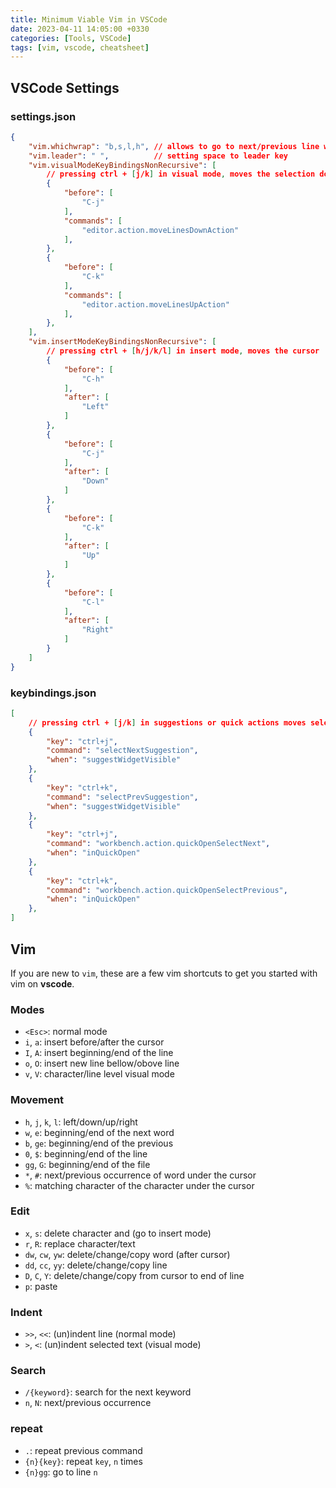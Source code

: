 ```yaml
---
title: Minimum Viable Vim in VSCode
date: 2023-04-11 14:05:00 +0330
categories: [Tools, VSCode]
tags: [vim, vscode, cheatsheet]
---
```

## VSCode Settings

### settings.json

```json
{
    "vim.whichwrap": "b,s,l,h", // allows to go to next/previous line with movement keys
    "vim.leader": " ",          // setting space to leader key
    "vim.visualModeKeyBindingsNonRecursive": [
        // pressing ctrl + [j/k] in visual mode, moves the selection down/up
        {
            "before": [
                "C-j"
            ],
            "commands": [
                "editor.action.moveLinesDownAction"
            ],
        },
        {
            "before": [
                "C-k"
            ],
            "commands": [
                "editor.action.moveLinesUpAction"
            ],
        },
    ],
    "vim.insertModeKeyBindingsNonRecursive": [
        // pressing ctrl + [h/j/k/l] in insert mode, moves the cursor
        {
            "before": [
                "C-h"
            ],
            "after": [
                "Left"
            ]
        },
        {
            "before": [
                "C-j"
            ],
            "after": [
                "Down"
            ]
        },
        {
            "before": [
                "C-k"
            ],
            "after": [
                "Up"
            ]
        },
        {
            "before": [
                "C-l"
            ],
            "after": [
                "Right"
            ]
        }
    ]
}
```

### keybindings.json

```json
[
    // pressing ctrl + [j/k] in suggestions or quick actions moves selection down/up
    {
        "key": "ctrl+j",
        "command": "selectNextSuggestion",
        "when": "suggestWidgetVisible"
    },
    {
        "key": "ctrl+k",
        "command": "selectPrevSuggestion",
        "when": "suggestWidgetVisible"
    },
    {
        "key": "ctrl+j",
        "command": "workbench.action.quickOpenSelectNext",
        "when": "inQuickOpen"
    },
    {
        "key": "ctrl+k",
        "command": "workbench.action.quickOpenSelectPrevious",
        "when": "inQuickOpen"
    },
]
```

## Vim

If you are new to `vim`, these are a few vim shortcuts to get you started with vim on __vscode__.

### Modes

- `<Esc>`: normal mode
- `i`, `a`: insert before/after the cursor
- `I`, `A`: insert beginning/end of the line
- `o`, `O`: insert new line bellow/obove line
- `v`, `V`: character/line level visual mode

### Movement

- `h`, `j`, `k`, `l`: left/down/up/right
- `w`, `e`: beginning/end of the next word
- `b`, `ge`: beginning/end of the previous
- `0`, `$`: beginning/end of the line
- `gg`, `G`: beginning/end of the file
- `*`, `#`: next/previous occurrence of word under the cursor
- `%`: matching character of the character under the cursor

### Edit

- `x`, `s`: delete character and (go to insert mode)
- `r`, `R`: replace character/text
- `dw`, `cw`, `yw`: delete/change/copy word (after cursor)
- `dd`, `cc`, `yy`: delete/change/copy line
- `D`, `C`, `Y`: delete/change/copy from cursor to end of line
- `p`: paste

### Indent

- `>>`, `<<`: (un)indent line (normal mode)
- `>`, `<`: (un)indent selected text (visual mode)

### Search

- `/{keyword}`: search for the next keyword
- `n`, `N`: next/previous occurrence

### repeat

- `.`: repeat previous command
- `{n}{key}`: repeat `key`, `n` times
- `{n}gg`: go to line `n`

